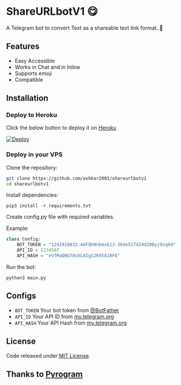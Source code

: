 # ShareURLbotV1 😋
A Telegram bot to convert Text as a shareable text link format..🤗

## Features

- Easy Accessible
- Works in Chat and in Inline
- Supports emoji
- Compatible

## Installation

### Deploy to Heroku
Click the below button to deploy it on [Heroku](https://heroku.com)

[![Deploy](https://www.herokucdn.com/deploy/button.svg)](https://heroku.com/deploy?template=https://github.com/ashkar2001/shareurlbotv1)

### Deploy in your VPS

Clone the repository:

```sh
git clone https://github.com/ashkar2001/shareurlbotv1
cd shareurlbotv1
```

Install dependencies:

```
pip3 install -r requirements.txt
```
Create config.py file with required variables.

Example:
```python 3
class Config:
    BOT_TOKEN = "1242918832:AAFQhNnkmx61J-36de51fd24d20Byj9zq60"
    API_ID = 1234567
    API_HASH = "eVfMaQBG78oXLAIg12K958J8F0"
```
Run the bot:
```
python3 main.py
```

## Configs
* `BOT_TOKEN` Your bot token from [@BotFather](https://t.me/BotFather)
* `API_ID` Your API ID from [my.telegram.org](https://my.telegram.org)
* `API_HASH` Your API Hash from [my.telegram.org](https://my.telegram.org)

## License
Code released under [MIT License](LICENSE).

## Thanks to [Pyrogram](https://github.com/pyrogram/pyrogram)
